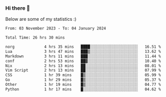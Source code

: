 ### Hi there 👋
Below are some of my statistics :)

<!--START_SECTION:waka-->

```txt
From: 03 November 2023 - To: 04 January 2024

Total Time: 26 hrs 30 mins

norg             4 hrs 35 mins   ████░░░░░░░░░░░░░░░░░░░░░   16.51 %
Lua              3 hrs 47 mins   ███▒░░░░░░░░░░░░░░░░░░░░░   13.62 %
Markdown         3 hrs 11 mins   ███░░░░░░░░░░░░░░░░░░░░░░   11.44 %
conf             2 hrs 53 mins   ██▓░░░░░░░░░░░░░░░░░░░░░░   10.40 %
Nix              2 hrs 13 mins   ██░░░░░░░░░░░░░░░░░░░░░░░   08.01 %
Vim Script       2 hrs 13 mins   ██░░░░░░░░░░░░░░░░░░░░░░░   07.99 %
CSS              1 hr 39 mins    █▒░░░░░░░░░░░░░░░░░░░░░░░   05.99 %
Go               1 hr 29 mins    █▒░░░░░░░░░░░░░░░░░░░░░░░   05.37 %
Other            1 hr 19 mins    █▒░░░░░░░░░░░░░░░░░░░░░░░   04.77 %
Python           1 hr 17 mins    █░░░░░░░░░░░░░░░░░░░░░░░░   04.62 %
```

<!--END_SECTION:waka-->

<!--
**KlapenHz/KlapenHz** is a ✨ _special_ ✨ repository because its `README.md` (this file) appears on your GitHub profile.

Here are some ideas to get you started:

- 🔭 I’m currently working on ...
- 🌱 I’m currently learning ...
- 👯 I’m looking to collaborate on ...
- 🤔 I’m looking for help with ...
- 💬 Ask me about ...
- 📫 How to reach me: ...
- 😄 Pronouns: ...
- ⚡ Fun fact: ...
-->
